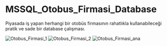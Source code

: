 # MSSQL_Otobus_Firmasi_Database
Piyasada iş yapan herhangi bir otobüs firmasının rahatlıkla kullanabileceği pratik ve sade bir database çalışması.

![Otobus_Firmasi_1](https://user-images.githubusercontent.com/129404140/235294308-a351996c-c6ba-4a22-8c7b-298b002d4aa6.jpg)
![Otobus_Firmasi_2](https://user-images.githubusercontent.com/129404140/235294319-642550f8-8105-4acb-9be4-25283235b37b.jpg)
![Otobus_Firmasi_ana](https://user-images.githubusercontent.com/129404140/235294322-c8e7c0e9-36bb-4458-85b5-c247012bd6fb.jpg)
